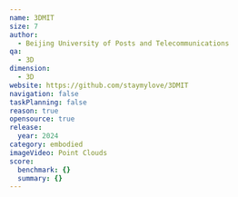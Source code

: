 ```yaml
---
name: 3DMIT
size: 7
author:
  - Beijing University of Posts and Telecommunications
qa:
  - 3D
dimension:
  - 3D
website: https://github.com/staymylove/3DMIT
navigation: false
taskPlanning: false
reason: true
opensource: true
release:
  year: 2024
category: embodied
imageVideo: Point Clouds
score:
  benchmark: {}
  summary: {}
---
```

